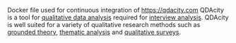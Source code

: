 Docker file used for continuous integration of https://qdacity.com
QDAcity is a tool for [qualitative data analysis](https://qdacity.com/qualitative-data-analysis/) required for [interview analysis](https://qdacity.com/interview-analysis/).
QDAcity is well suited for a variety of qualitative research methods such as [grounded theory](https://qdacity.com/grounded-theory/), [thematic analysis](https://qdacity.com/thematic-analysis/) and [qualitative surveys](https://qdacity.com/qualitative-survey/).

